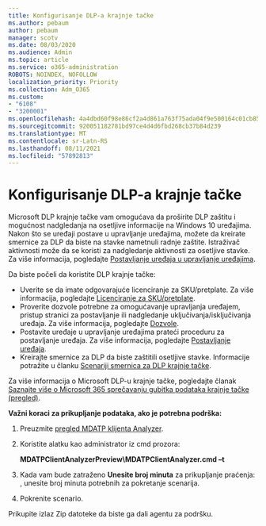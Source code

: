 ```yaml
---
title: Konfigurisanje DLP-a krajnje tačke
ms.author: pebaum
author: pebaum
manager: scotv
ms.date: 08/03/2020
ms.audience: Admin
ms.topic: article
ms.service: o365-administration
ROBOTS: NOINDEX, NOFOLLOW
localization_priority: Priority
ms.collection: Adm_O365
ms.custom:
- "6108"
- "3200001"
ms.openlocfilehash: 4a4dbd60f98e86cf2a4d861a763f75ada04f9e500164c01cb858a1537148a62f
ms.sourcegitcommit: 920051182781bd97ce4d4d6fbd268cb37b84d239
ms.translationtype: MT
ms.contentlocale: sr-Latn-RS
ms.lasthandoff: 08/11/2021
ms.locfileid: "57892813"
---
```

# <a name="configure-endpoint-dlp"></a>Konfigurisanje DLP-a krajnje tačke

Microsoft DLP krajnje tačke vam omogućava da proširite DLP zaštitu i mogućnost nadgledanja na osetljive informacije na Windows 10 uređajima. Nakon što se uređaji postave u upravljanje uređajima, možete da kreirate smernice za DLP da biste na stavke nametnuli radnje zaštite. Istraživač aktivnosti može da se koristi za nadgledanje aktivnosti za osetljive stavke. Za više informacija, pogledajte [Postavljanje uređaja u upravljanje uređajima](https://docs.microsoft.com/microsoft-365/compliance/endpoint-dlp-getting-started#onboarding-devices-into-device-management).  

Da biste počeli da koristite DLP krajnje tačke:

- Uverite se da imate odgovarajuće licenciranje za SKU/pretplate. Za više informacija, pogledajte [Licenciranje za SKU/pretplate](https://docs.microsoft.com/microsoft-365/compliance/endpoint-dlp-getting-started#skusubscriptions-licensing).
- Proverite dozvole potrebne za omogućavanje upravljanja uređajem, pristup stranici za postavljanje ili nadgledanje uključivanja/isključivanja uređaja. Za više informacija, pogledajte [Dozvole](https://docs.microsoft.com/microsoft-365/compliance/endpoint-dlp-getting-started#permissions).
- Postavite uređaje u upravljanje uređajima prateći proceduru za postavljanje uređaja. Za više informacija, pogledajte [Postavljanje uređaja](https://docs.microsoft.com/microsoft-365/compliance/endpoint-dlp-getting-started#onboarding-devices). 
- Kreirajte smernice za DLP da biste zaštitili osetljive stavke. Informacije potražite u članku [ Scenariji smernica za DLP krajnje tačke](https://docs.microsoft.com/microsoft-365/compliance/endpoint-dlp-using?view=o365-worldwide#endpoint-dlp-policy-scenarios).

Za više informacija o Microsoft DLP-u krajnje tačke, pogledajte članak [Saznajte više o Microsoft 365 sprečavanju gubitka podataka krajnje tačke (pregled)](https://docs.microsoft.com/microsoft-365/compliance/endpoint-dlp-learn-about).

**Važni koraci za prikupljanje podataka, ako je potrebna podrška:**

1. Preuzmite [pregled MDATP klijenta Analyzer](https://aka.ms/betamdatpanalyzer).
1. Koristite alatku kao administrator iz cmd prozora:

    **MDATPClientAnalyzerPreview\MDATPClientAnalyzer.cmd –t**

1. Kada vam bude zatraženo **Unesite broj minuta** za prikupljanje praćenja: , unesite broj minuta potrebnih za pokretanje scenarija.
1. Pokrenite scenario.

Prikupite izlaz Zip datoteke da biste ga dali agentu za podršku.
